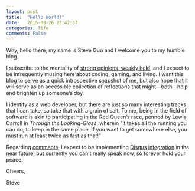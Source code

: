 ```yaml
---
layout: post
title:  "Hello World!"
date:   2015-08-26 23:42:37
categories: life
comments: False
---
```


Why, hello there, my name is Steve Guo and I welcome you to my humble blog.

I subscribe to the mentality of [strong opinions, weakly held][strong-opinions], and I expect to be infrequently musing here about coding, gaming, and living. I want this blog to serve as a quick introspective snapshot of me, but also hope that it will serve as an accessible collection of reflections that might—both—help and brighten up someone’s day.

I identify as a web developer, but there are just so many interesting tracks that I can take, so take that with a grain of salt. To me, being in the field of software is akin to participating in the Red Queen’s race, penned by Lewis Carroll in *Through the Looking-Glass*, wherein “it takes all the running you can do, to keep in the same place. If you want to get somewhere else, you must run at least twice as fast as that!”

Regarding [comments][blog-comments], I expect to be implementing [Disqus][disqus] [integration][hereo] in the near future, but currently you can’t really speak now, so forever hold your peace.

Cheers,

Steve

[strong-opinions]: http://www.saffo.com/02008/07/26/strong-opinions-weakly-held/
[blog-comments]: http://blog.codinghorror.com/a-blog-without-comments-is-not-a-blog/
[disqus]: https://disqus.com/
[hereo]: http://joshualande.com/jekyll-github-pages-poole/
